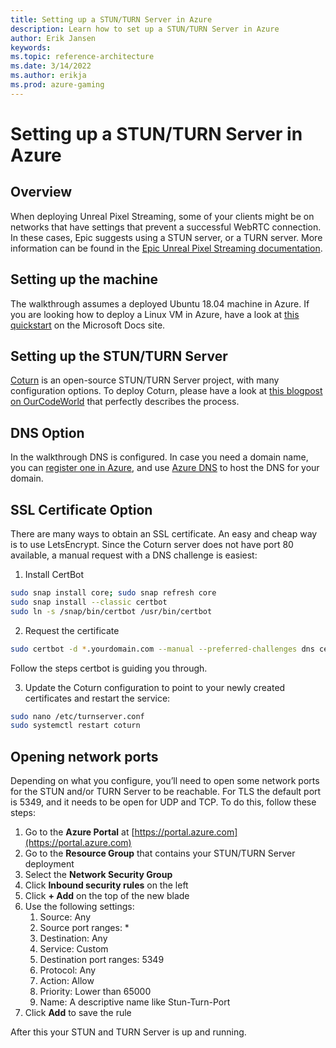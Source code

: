 ```yaml
---
title: Setting up a STUN/TURN Server in Azure
description: Learn how to set up a STUN/TURN Server in Azure
author: Erik Jansen
keywords: 
ms.topic: reference-architecture
ms.date: 3/14/2022
ms.author: erikja
ms.prod: azure-gaming
---
```


# Setting up a STUN/TURN Server in Azure

## Overview

When deploying Unreal Pixel Streaming, some of your clients might be on networks that have settings that prevent a successful WebRTC connection. In these cases, Epic suggests using a STUN server, or a TURN server. More information can be found in the [Epic Unreal Pixel Streaming documentation](https://docs.unrealengine.com/4.27/en-US/SharingAndReleasing/PixelStreaming/Hosting/).

## Setting up the machine

The walkthrough assumes a deployed Ubuntu 18.04 machine in Azure. If you are looking how to deploy a Linux VM in Azure, have a look at [this quickstart](/azure/virtual-machines/linux/quick-create-portal) on the Microsoft Docs site.

## Setting up the STUN/TURN Server

[Coturn](https://github.com/coturn/coturn) is an open-source STUN/TURN Server project, with many configuration options. To deploy Coturn, please have a look at [this blogpost on OurCodeWorld](https://ourcodeworld.com/articles/read/1175/how-to-create-and-configure-your-own-stun-turn-server-with-coturn-in-ubuntu-18-04) that perfectly describes the process.

## DNS Option

In the walkthrough DNS is configured. In case you need a domain name, you can [register one in Azure](/azure/app-service/manage-custom-dns-buy-domain), and use [Azure DNS](/azure/dns/dns-overview) to host the DNS for your domain.

## SSL Certificate Option

There are many ways to obtain an SSL certificate. An easy and cheap way is to use LetsEncrypt. Since the Coturn server does not have port 80 available, a manual request with a DNS challenge is easiest:

1. Install CertBot

```bash
sudo snap install core; sudo snap refresh core
sudo snap install --classic certbot
sudo ln -s /snap/bin/certbot /usr/bin/certbot
```

2. Request the certificate

```bash
sudo certbot -d *.yourdomain.com --manual --preferred-challenges dns certonly
```

Follow the steps certbot is guiding you through.

3. Update the Coturn configuration to point to your newly created certificates and restart the service:

```bash
sudo nano /etc/turnserver.conf
sudo systemctl restart coturn
```

## Opening network ports

Depending on what you configure, you’ll need to open some network ports for the STUN and/or TURN Server to be reachable. For TLS the default port is 5349, and it needs to be open for UDP and TCP. To do this, follow these steps:

1. Go to the **Azure Portal** at [https://portal.azure.com](https://portal.azure.com)
2. Go to the **Resource Group** that contains your STUN/TURN Server deployment
3. Select the **Network Security Group**
4. Click **Inbound security rules** on the left
5. Click **+ Add** on the top of the new blade
6. Use the following settings:
    1. Source: Any
    2. Source port ranges: *
    3. Destination: Any
    4. Service: Custom
    5. Destination port ranges: 5349
    6. Protocol: Any
    7. Action: Allow
    8. Priority: Lower than 65000
    9. Name: A descriptive name like Stun-Turn-Port
7. Click **Add** to save the rule

After this your STUN and TURN Server is up and running.
